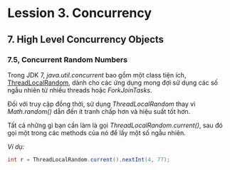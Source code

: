 # Lession 3. Concurrency

## 7. High Level Concurrency Objects

### 7.5, Concurrent Random Numbers

Trong JDK 7, *java.util.concurrent* bao gồm một class tiện ích, [ThreadLocalRandom](https://docs.oracle.com/javase/8/docs/api/java/util/concurrent/ThreadLocalRandom.html), dành cho các ứng dụng mong đợi sử dụng các số ngẫu nhiên từ nhiều threads hoặc *ForkJoinTasks*.

Đối với truy cập đồng thời, sử dụng *ThreadLocalRandom* thay vì *Math.random()* dẫn đến ít tranh chấp hơn và hiệu suất tốt hơn.

Tất cả những gì bạn cần làm là gọi *ThreadLocalRandom.current()*, sau đó gọi một trong các methods của nó để lấy một số ngẫu nhiên. 

*Ví dụ:*

```java
int r = ThreadLocalRandom.current().nextInt(4, 77);
```